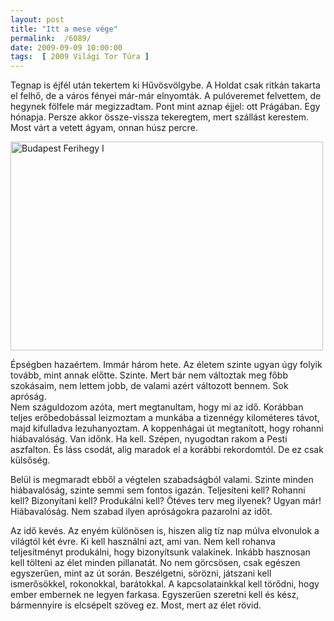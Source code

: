 ```yaml
---
layout: post
title: "Itt a mese vége"
permalink:  /6089/ 
date: 2009-09-09 10:00:00
tags:  [ 2009 Világi Tor Túra ] 
---
```

Tegnap is éjfél után tekertem ki Hűvösvölgybe. A Holdat csak ritkán takarta el felhő, de a város fényei már-már elnyomták. A pulóveremet felvettem, de hegynek fölfele már megizzadtam. Pont mint aznap éjjel: ott Prágában. Egy hónapja. Persze akkor össze-vissza tekeregtem, mert szállást kerestem. Most várt a vetett ágyam, onnan húsz percre. 



<!--break-->

<p ><a href="https://www.flickr.com/photos/borazslo/3838499364" title="Budapest Ferihegy I by Elek László, on Flickr"><img src="https://c1.staticflickr.com/3/2611/3838499364_eb810c476b.jpg" width="500" height="334" alt="Budapest Ferihegy I"></a></p>

Épségben hazaértem. Immár három hete. Az életem szinte ugyan úgy folyik tovább, mint annak előtte. Szinte. Mert bár nem változtak meg főbb szokásaim, nem lettem jobb, de valami azért változott bennem. Sok apróság.  
Nem száguldozom azóta, mert megtanultam, hogy mi az idő. Korábban teljes erőbedobással leizmoztam a munkába a tizennégy kilométeres távot, majd kifulladva lezuhanyoztam. A koppenhágai út megtanított, hogy rohanni hiábavalóság. Van időnk. Ha kell. Szépen, nyugodtan rakom a Pesti aszfalton. És láss csodát, alig maradok el a korábbi rekordomtól. De ez csak külsőség.

Belül is megmaradt ebből a végtelen szabadságból valami. Szinte minden hiábavalóság, szinte semmi sem fontos igazán. Teljesíteni kell? Rohanni kell? Bizonyítani kell? Produkálni kell? Ötéves terv meg ilyenek? Ugyan már! Hiábavalóság. Nem szabad ilyen apróságokra pazarolni az időt.

Az idő kevés. Az enyém különösen is, hiszen alig tíz nap múlva elvonulok a világtól két évre. Ki kell használni azt, ami van. Nem kell rohanva teljesítményt produkálni, hogy bizonyítsunk valakinek. Inkább hasznosan kell tölteni az élet minden pillanatát. No nem görcsösen, csak egészen  egyszerűen, mint az út során. Beszélgetni, sörözni, játszani kell ismerősökkel, rokonokkal, barátokkal. A kapcsolatainkkal kell törődni, hogy ember embernek ne legyen farkasa. Egyszerűen szeretni kell és kész, bármennyire is elcsépelt szöveg ez. Most, mert az élet rövid.